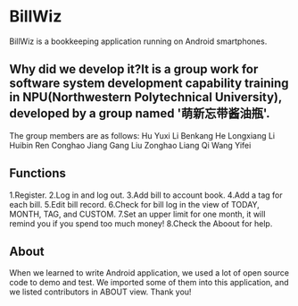 # BillWiz
BillWiz is a bookkeeping application running on Android smartphones. 


## Why did we develop it?It is a group work for software system development capability training in NPU(Northwestern Polytechnical University), developed by a group named '萌新忘带酱油瓶'. 
The group members are as follows:
    Hu Yuxi
    Li Benkang
    He Longxiang
    Li Huibin
    Ren Conghao
    Jiang Gang
    Liu Zonghao
    Liang Qi
    Wang Yifei
  

## Functions
  1.Register.
  2.Log in and log out.
  3.Add bill to account book.
  4.Add a tag for each bill.
  5.Edit bill record.
  6.Check for bill log in the view of TODAY, MONTH, TAG, and CUSTOM.
  7.Set an upper limit for one month, it will remind you if you spend too much money!
  8.Check the Aboout for help.
  
 ## About
   When we learned to write Android application, we used a lot of open source code to demo and test.
   We imported some of them into this application, and we listed contributors in ABOUT view. Thank you!
